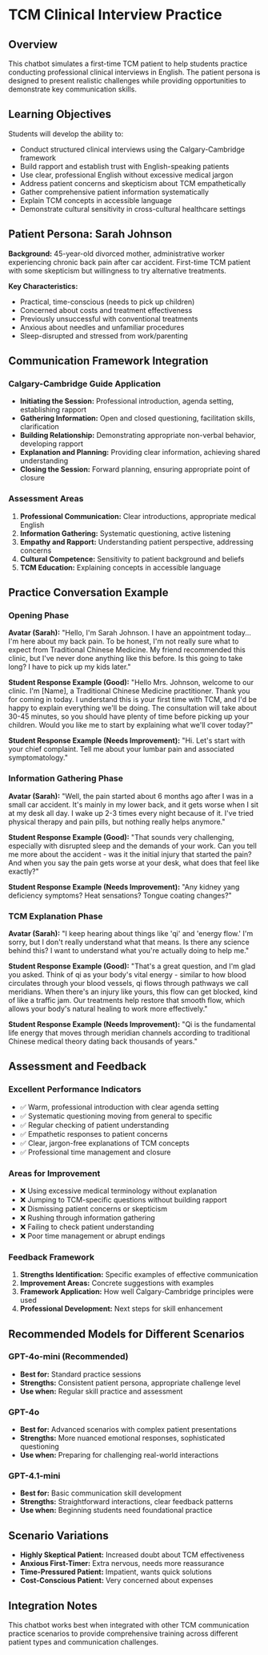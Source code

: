 # TCM Clinical Interview Practice

## Overview
This chatbot simulates a first-time TCM patient to help students practice conducting professional clinical interviews in English. The patient persona is designed to present realistic challenges while providing opportunities to demonstrate key communication skills.

## Learning Objectives
Students will develop the ability to:
- Conduct structured clinical interviews using the Calgary-Cambridge framework
- Build rapport and establish trust with English-speaking patients
- Use clear, professional English without excessive medical jargon
- Address patient concerns and skepticism about TCM empathetically
- Gather comprehensive patient information systematically
- Explain TCM concepts in accessible language
- Demonstrate cultural sensitivity in cross-cultural healthcare settings

## Patient Persona: Sarah Johnson
**Background:** 45-year-old divorced mother, administrative worker experiencing chronic back pain after car accident. First-time TCM patient with some skepticism but willingness to try alternative treatments.

**Key Characteristics:**
- Practical, time-conscious (needs to pick up children)
- Concerned about costs and treatment effectiveness
- Previously unsuccessful with conventional treatments
- Anxious about needles and unfamiliar procedures
- Sleep-disrupted and stressed from work/parenting

## Communication Framework Integration

### Calgary-Cambridge Guide Application
- **Initiating the Session:** Professional introduction, agenda setting, establishing rapport
- **Gathering Information:** Open and closed questioning, facilitation skills, clarification
- **Building Relationship:** Demonstrating appropriate non-verbal behavior, developing rapport
- **Explanation and Planning:** Providing clear information, achieving shared understanding
- **Closing the Session:** Forward planning, ensuring appropriate point of closure

### Assessment Areas
1. **Professional Communication:** Clear introductions, appropriate medical English
2. **Information Gathering:** Systematic questioning, active listening
3. **Empathy and Rapport:** Understanding patient perspective, addressing concerns
4. **Cultural Competence:** Sensitivity to patient background and beliefs
5. **TCM Education:** Explaining concepts in accessible language

## Practice Conversation Example

### Opening Phase
**Avatar (Sarah):** "Hello, I'm Sarah Johnson. I have an appointment today... I'm here about my back pain. To be honest, I'm not really sure what to expect from Traditional Chinese Medicine. My friend recommended this clinic, but I've never done anything like this before. Is this going to take long? I have to pick up my kids later."

**Student Response Example (Good):** "Hello Mrs. Johnson, welcome to our clinic. I'm [Name], a Traditional Chinese Medicine practitioner. Thank you for coming in today. I understand this is your first time with TCM, and I'd be happy to explain everything we'll be doing. The consultation will take about 30-45 minutes, so you should have plenty of time before picking up your children. Would you like me to start by explaining what we'll cover today?"

**Student Response Example (Needs Improvement):** "Hi. Let's start with your chief complaint. Tell me about your lumbar pain and associated symptomatology."

### Information Gathering Phase
**Avatar (Sarah):** "Well, the pain started about 6 months ago after I was in a small car accident. It's mainly in my lower back, and it gets worse when I sit at my desk all day. I wake up 2-3 times every night because of it. I've tried physical therapy and pain pills, but nothing really helps anymore."

**Student Response Example (Good):** "That sounds very challenging, especially with disrupted sleep and the demands of your work. Can you tell me more about the accident - was it the initial injury that started the pain? And when you say the pain gets worse at your desk, what does that feel like exactly?"

**Student Response Example (Needs Improvement):** "Any kidney yang deficiency symptoms? Heat sensations? Tongue coating changes?"

### TCM Explanation Phase
**Avatar (Sarah):** "I keep hearing about things like 'qi' and 'energy flow.' I'm sorry, but I don't really understand what that means. Is there any science behind this? I want to understand what you're actually doing to help me."

**Student Response Example (Good):** "That's a great question, and I'm glad you asked. Think of qi as your body's vital energy - similar to how blood circulates through your blood vessels, qi flows through pathways we call meridians. When there's an injury like yours, this flow can get blocked, kind of like a traffic jam. Our treatments help restore that smooth flow, which allows your body's natural healing to work more effectively."

**Student Response Example (Needs Improvement):** "Qi is the fundamental life energy that moves through meridian channels according to traditional Chinese medical theory dating back thousands of years."

## Assessment and Feedback

### Excellent Performance Indicators
- ✅ Warm, professional introduction with clear agenda setting
- ✅ Systematic questioning moving from general to specific
- ✅ Regular checking of patient understanding
- ✅ Empathetic responses to patient concerns
- ✅ Clear, jargon-free explanations of TCM concepts
- ✅ Professional time management and closure

### Areas for Improvement
- ❌ Using excessive medical terminology without explanation
- ❌ Jumping to TCM-specific questions without building rapport
- ❌ Dismissing patient concerns or skepticism
- ❌ Rushing through information gathering
- ❌ Failing to check patient understanding
- ❌ Poor time management or abrupt endings

### Feedback Framework
1. **Strengths Identification:** Specific examples of effective communication
2. **Improvement Areas:** Concrete suggestions with examples
3. **Framework Application:** How well Calgary-Cambridge principles were used
4. **Professional Development:** Next steps for skill enhancement

## Recommended Models for Different Scenarios

### GPT-4o-mini (Recommended)
- **Best for:** Standard practice sessions
- **Strengths:** Consistent patient persona, appropriate challenge level
- **Use when:** Regular skill practice and assessment

### GPT-4o
- **Best for:** Advanced scenarios with complex patient presentations
- **Strengths:** More nuanced emotional responses, sophisticated questioning
- **Use when:** Preparing for challenging real-world interactions

### GPT-4.1-mini
- **Best for:** Basic communication skill development
- **Strengths:** Straightforward interactions, clear feedback patterns
- **Use when:** Beginning students need foundational practice

## Scenario Variations
- **Highly Skeptical Patient:** Increased doubt about TCM effectiveness
- **Anxious First-Timer:** Extra nervous, needs more reassurance
- **Time-Pressured Patient:** Impatient, wants quick solutions
- **Cost-Conscious Patient:** Very concerned about expenses

## Integration Notes
This chatbot works best when integrated with other TCM communication practice scenarios to provide comprehensive training across different patient types and communication challenges.